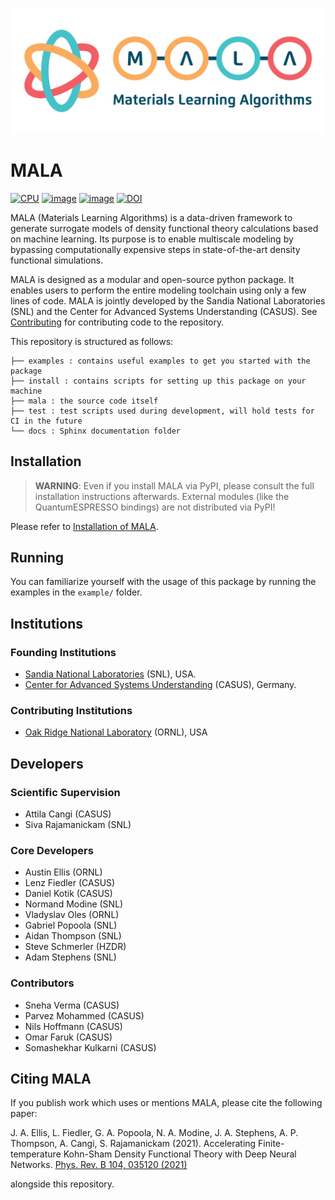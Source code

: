 ![image](./docs/source/img/logos/mala_horizontal.png)

# MALA

[![CPU](https://github.com/mala-project/mala/actions/workflows/cpu-tests.yml/badge.svg)](https://github.com/mala-project/mala/actions/workflows/cpu-tests.yml)
[![image](https://github.com/mala-project/mala/actions/workflows/gh-pages.yml/badge.svg)](https://mala-project.github.io/mala/)
[![image](https://img.shields.io/badge/License-BSD%203--Clause-blue.svg)](https://opensource.org/licenses/BSD-3-Clause)
[![DOI](https://zenodo.org/badge/DOI/10.5281/zenodo.5557255.svg)](https://doi.org/10.5281/zenodo.5557255)


MALA (Materials Learning Algorithms) is a data-driven framework to generate surrogate models of density functional theory calculations based on machine learning. Its purpose is to enable multiscale modeling by bypassing computationally expensive steps in state-of-the-art density functional simulations.

MALA is designed as a modular and open-source python package. It enables users to perform the entire modeling toolchain using only a few lines of code. MALA is jointly developed by the Sandia National Laboratories (SNL) and the Center for Advanced Systems Understanding (CASUS). See [Contributing](docs/source/CONTRIBUTE.md) for contributing code to the repository.

This repository is structured as follows:
```
├── examples : contains useful examples to get you started with the package
├── install : contains scripts for setting up this package on your machine
├── mala : the source code itself
├── test : test scripts used during development, will hold tests for CI in the future
└── docs : Sphinx documentation folder
```

## Installation

> **WARNING**: Even if you install MALA via PyPI, please consult the full installation instructions afterwards. External modules (like the QuantumESPRESSO bindings) are not distributed via PyPI!

Please refer to [Installation of MALA](docs/source/install/installing_mala.rst).

## Running

You can familiarize yourself with the usage of this package by running
the examples in the `example/` folder.

## Institutions
### Founding Institutions

- [Sandia National Laboratories](https://www.sandia.gov/) (SNL), USA.
- [Center for Advanced Systems Understanding](https://www.casus.science/) (CASUS), Germany.

### Contributing Institutions

- [Oak Ridge National Laboratory](https://www.ornl.gov/) (ORNL), USA

## Developers
### Scientific Supervision
- Attila Cangi (CASUS)
- Siva Rajamanickam (SNL)

### Core Developers

- Austin Ellis (ORNL)
- Lenz Fiedler (CASUS)
- Daniel Kotik (CASUS)
- Normand Modine (SNL)
- Vladyslav Oles (ORNL)
- Gabriel Popoola (SNL)
- Aidan Thompson (SNL)
- Steve Schmerler (HZDR)
- Adam Stephens (SNL)

### Contributors

- Sneha Verma (CASUS)
- Parvez Mohammed (CASUS)
- Nils Hoffmann (CASUS)
- Omar Faruk (CASUS)
- Somashekhar Kulkarni (CASUS)

## Citing MALA

If you publish work which uses or mentions MALA, please cite the following paper:

J. A. Ellis, L. Fiedler, G. A. Popoola, N. A. Modine, J. A. Stephens, A. P. Thompson,
A. Cangi, S. Rajamanickam (2021). Accelerating Finite-temperature
Kohn-Sham Density Functional Theory with Deep Neural Networks.
[Phys. Rev. B 104, 035120 (2021)](https://doi.org/10.1103/PhysRevB.104.035120)

alongside this repository.
